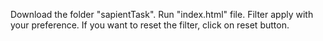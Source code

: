 Download the folder "sapientTask". 
Run "index.html" file. 
Filter apply with your preference.
If you want to reset the filter, click on reset button.

